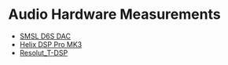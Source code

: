 # Audio Hardware Measurements

- [SMSL D6S DAC](./SMSL_D6S/index.htm)
- [Helix DSP Pro MK3](./Helix_DSP_Pro_MK3/index.htm)
- [Resolut_T-DSP](./Resolut_T-DSP/index.htm)

